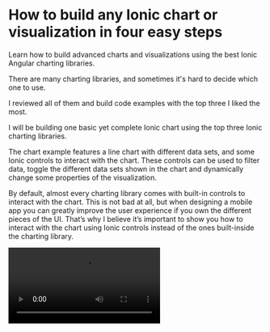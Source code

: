 # How to build any Ionic chart or visualization in four easy steps
Learn how to build advanced charts and visualizations using the best Ionic Angular charting libraries.

There are many charting libraries, and sometimes it's hard to decide which one to use.

I reviewed all of them and build code examples with the top three I liked the most.

I will be building one basic yet complete Ionic chart using the top three Ionic charting libraries.

The chart example features a line chart with different data sets, and some Ionic controls to interact with the chart. These controls can be used to filter data, toggle the different data sets shown in the chart and dynamically change some properties of the visualization.

By default, almost every charting library comes with built-in controls to interact with the chart. This is not bad at all, but when designing a mobile app you can greatly improve the user experience if you own the different pieces of the UI.
That’s why I believe it’s important to show you how to interact with the chart using Ionic controls instead of the ones built-inside the charting library.

<video src='https://youtu.be/_kNlrXovJsQ' width=300/>

---

This repo is part of an Ionic tutorial where we explain [how to build advanced charts and visualization with Ionic and Angular](https://ionicthemes.com/tutorials/how-to-build-any-ionic-chart-or-visualization). This tutorial explains how to use, customize, and extend the top three Ionic Angular charting libraries (*ngx-echarts*, *ng2-charts*, *ngx-charts*).

## Demo
- [Online demo](https://ionic-angular-charts.web.app/)

## Install dependencies
To run this code sample, first install the npm dependencies
```
npm install
```
## Run the app
And then run the app in your Browser
```
ionic serve
```

## Get a premium Ionic Starter App
Did you know that we recently released [Ionic Full Starter App](https://ionicthemes.com/product/ionic5-full-starter-app-pro-version)? It's an Ionic Angular template that you can use to jump start your Ionic app development and save yourself hundreds of hours of design and development.
